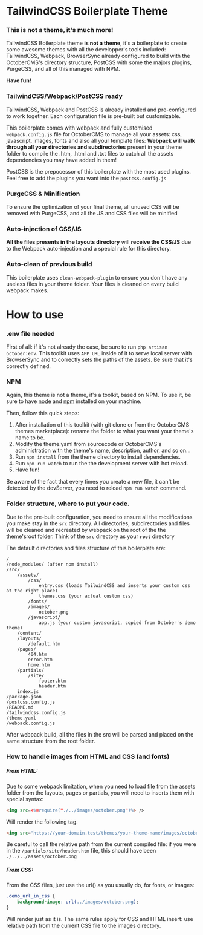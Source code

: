 TailwindCSS Boilerplate Theme
=============================

### This is not a theme, it's much more!

TailwindCSS Boilerplate theme **is not a theme**, it's a boilerplate to create some awesome themes with all the developper's tools included: TailwindCSS, Webpack, BrowserSync already configured to build with the OctoberCMS's directory structure, PostCSS with some the majors plugins, PurgeCSS, and all of this managed with NPM.

**Have fun!**

### TailwindCSS/Webpack/PostCSS ready

TailwindCSS, Webpack and PostCSS is already installed and pre-configured to work together. Each configuration file is pre-built but customizable.

This boilerplate comes with webpack and fully customised `webpack.config.js` file for OctoberCMS to manage all your assets: css, javascript, images, fonts and also all your template files: **Webpack will walk through all your directories and subdirectories** present in your theme folder to compile the .htm, .html and .txt files to catch all the assets dependencies you may have added in them!

PostCSS is the prepocessor of this boilerplate with the most used plugins. Feel free to add the plugins you want into the `postcss.config.js`

### PurgeCSS & Minification

To ensure the optimization of your final theme, all unused CSS will be removed with PurgeCSS, and all the JS and CSS files will be minified

### Auto-injection of CSS/JS

**All the files presents in the layouts directory** will **receive the CSS/JS** due to the Webpack auto-injection and a special rule for this directory.

### Auto-clean of previous build

This boilerplate uses `clean-webpack-plugin` to ensure you don't have any useless files in your theme folder. Your files is cleaned on every build webpack makes.

How to use
==========

### .env file needed

First of all: if it's not already the case, be sure to run `php artisan october:env`. This toolkit uses `APP_URL` inside of it to serve local server with BrowserSync and to correctly sets the paths of the assets. Be sure that it's correctly defined.

### NPM

Again, this theme is not a theme, it's a toolkit, based on NPM. To use it, be sure to have [node](https://github.com/nodejs/node) and [npm](https://github.com/npm/cli) installed on your machine.

Then, follow this quick steps:

1.  After installation of this toolkit (with git clone or from the OctoberCMS themes marketplace): rename the folder to what you want your theme's name to be.
2.  Modify the theme.yaml from sourcecode or OctoberCMS's administration with the theme's name, description, author, and so on...
3.  Run `npm install` from the theme directory to install dependencies.
4.  Run `npm run watch` to run the the development server with hot reload.
5.  Have fun!

Be aware of the fact that every times you create a new file, it can't be detected by the devServer, you need to reload `npm run watch` command.

### Folder structure, where to put your code.

Due to the pre-built configuration, you need to ensure all the modifications you make stay in the `src` directory. All directories, subdirectories and files will be cleaned and recreated by webpack on the root of the the theme'sroot folder. Think of the `src` directory as your **`root`** directory

The default directories and files structure of this boilerplate are:
```
/
/node_modules/ (after npm install)
/src/
    /assets/
        /css/
            entry.css (loads TailwindCSS and inserts your custom css at the right place)
            themes.css (your actual custom css)
        /fonts/
        /images/
            october.png
        /javascript/
            app.js (your custom javascript, copied from October's demo theme)
    /content/
    /layouts/
        /default.htm
    /pages/
        404.htm
        error.htm
        home.htm
    /partials/
        /site/
            footer.htm
            header.htm
    index.js
/package.json
/postcss.config.js
/README.md
/tailwindcss.config.js
/theme.yaml
/webpack.config.js
```


After webpack build, all the files in the src will be parsed and placed on the same structure from the root folder.

### How to handle images from HTML and CSS (and fonts)

##### From HTML:

Due to some webpack limitation, when you need to load file from the assets folder from the layouts, pages or partials, you will need to inserts them with special syntax:

```HTML
<img src=<%=require("./../images/october.png")%> />
```

Will render the following tag.

```HTML
<img src="https://your-domain.test/themes/your-theme-name/images/october.png" />
```

Be careful to call the relative path from the current compiled file: if you were in the `/partials/site/header.htm` file, this should have been `./../../assets/october.png`

##### From CSS:

From the CSS files, just use the url() as you usually do, for fonts, or images:

```CSS
.demo_url_in_css {
    background-image: url(../images/october.png);
}
```


Will render just as it is. The same rules apply for CSS and HTML insert: use relative path from the current CSS file to the images directory.
